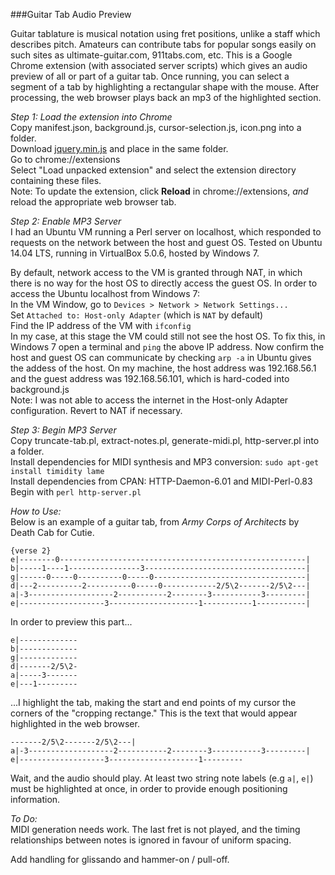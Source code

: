###Guitar Tab Audio Preview

Guitar tablature is musical notation using fret positions, unlike a staff which describes pitch.
Amateurs can contribute tabs for popular songs easily on such sites as ultimate-guitar.com, 911tabs.com, etc.
This is a Google Chrome extension (with associated server scripts) which gives an audio preview of all or part of a guitar tab.
Once running, you can select a segment of a tab by highlighting a rectangular shape with the mouse.
After processing, the web browser plays back an mp3 of the highlighted section.

_Step 1: Load the extension into Chrome_  
Copy manifest.json, background.js, cursor-selection.js, icon.png into a folder.  
Download [jquery.min.js](http://code.jquery.com/jquery-1.11.3.min.js) and place in the same folder.  
Go to chrome://extensions  
Select "Load unpacked extension" and select the extension directory containing these files.  
Note: To update the extension, click **Reload** in chrome://extensions, *and* reload the appropriate web browser tab.

_Step 2: Enable MP3 Server_  
I had an Ubuntu VM running a Perl server on localhost, which responded to requests on the network between the host and guest OS.
Tested on Ubuntu 14.04 LTS, running in VirtualBox 5.0.6, hosted by Windows 7.  

By default, network access to the VM is granted through NAT, in which there is no way for the host OS to directly access the guest OS.
In order to access the Ubuntu localhost from Windows 7:  
In the VM Window, go to `Devices > Network > Network Settings...`  
Set `Attached to: Host-only Adapter` (which is `NAT` by default)  
Find the IP address of the VM with `ifconfig`  
In my case, at this stage the VM could still not see the host OS.
To fix this, in Windows 7 open a terminal and `ping` the above IP address.
Now confirm the host and guest OS can communicate by checking `arp -a` in Ubuntu gives the addess of the host.
On my machine, the host address was 192.168.56.1 and the guest address was 192.168.56.101, which is hard-coded into background.js  
Note: I was not able to access the internet in the Host-only Adapter configuration. Revert to NAT if necessary.

_Step 3: Begin MP3 Server_  
Copy truncate-tab.pl, extract-notes.pl, generate-midi.pl, http-server.pl into a folder.  
Install dependencies for MIDI synthesis and MP3 conversion:
`sudo apt-get install timidity lame`  
Install dependencies from CPAN:
HTTP-Daemon-6.01 and MIDI-Perl-0.83  
Begin with `perl http-server.pl`  

_How to Use:_  
Below is an example of a guitar tab, from *Army Corps of Architects* by Death Cab for Cutie.  

`{verse 2}`  
`e|--------0-------------------------------------------------------|`  
`b|-----1----1----------------3------------------------------------|`  
`g|------0-----0----------0-----0----------------------------------|`  
`d|---2----------2----------0-----0------------2/5\2-------2/5\2---|`  
`a|-3-------------------2-----------2--------3-----------3---------|`  
`e|-------------------3--------------------1-----------1-----------|`

In order to preview this part...  

`e|-------------`  
`b|-------------`  
`g|-------------`  
`d|-------2/5\2-`  
`a|-----3-------`  
`e|---1---------`  

...I highlight the tab, making the start and end points of my cursor the corners of the "cropping rectange."
This is the text that would appear highlighted in the web browser.  

`-------2/5\2-------2/5\2---|`  
`a|-3-------------------2-----------2--------3-----------3---------|`  
`e|-------------------3--------------------1---------`  

Wait, and the audio should play.
At least two string note labels (e.g `a|`, `e|`) must be highlighted at once, in order to provide enough positioning information.

_To Do:_  
MIDI generation needs work. The last fret is not played, and the timing relationships between notes is ignored in favour of uniform spacing.

Add handling for glissando and hammer-on / pull-off.
